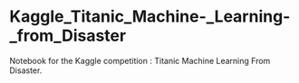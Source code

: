 # Kaggle_Titanic_Machine-_Learning-_from_Disaster
Notebook for the Kaggle competition : Titanic Machine Learning From Disaster.
